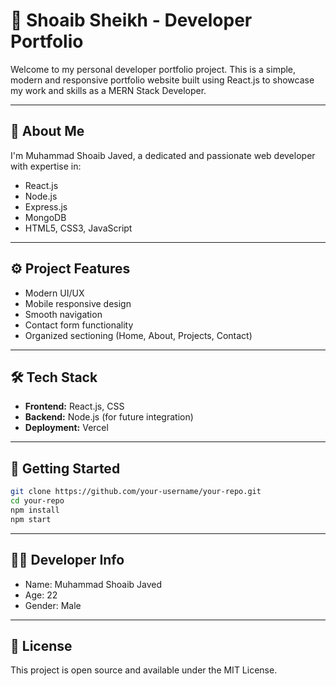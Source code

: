 # 💼 Shoaib Sheikh - Developer Portfolio

Welcome to my personal developer portfolio project. This is a simple, modern and responsive portfolio website built using React.js to showcase my work and skills as a MERN Stack Developer.

---

## 🧠 About Me

I'm Muhammad Shoaib Javed, a dedicated and passionate web developer with expertise in:

- React.js
- Node.js
- Express.js
- MongoDB
- HTML5, CSS3, JavaScript

---

## ⚙️ Project Features

- Modern UI/UX
- Mobile responsive design
- Smooth navigation
- Contact form functionality
- Organized sectioning (Home, About, Projects, Contact)

---

## 🛠️ Tech Stack

- **Frontend:** React.js, CSS
- **Backend:** Node.js (for future integration)
- **Deployment:** Vercel

---

## 📁 Getting Started

```bash
git clone https://github.com/your-username/your-repo.git
cd your-repo
npm install
npm start
```

---

## 👨‍💻 Developer Info

- Name: Muhammad Shoaib Javed  
- Age: 22  
- Gender: Male

---

## 📄 License

This project is open source and available under the MIT License.